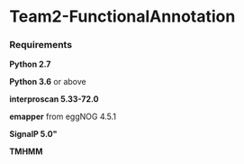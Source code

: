 # Team2-FunctionalAnnotation

### Requirements

**Python 2.7** 

**Python 3.6** or above

**interproscan 5.33-72.0**

**emapper** from eggNOG 4.5.1

**SignalP 5.0"**

**TMHMM**
